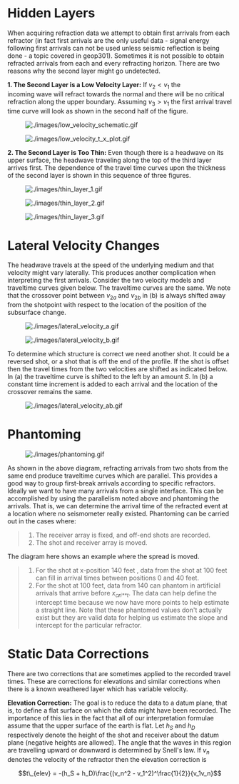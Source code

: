 # Hidden Layers

When acquiring refraction data we attempt to obtain first arrivals from
each refractor (in fact first arrivals are the only useful data - signal
energy following first arrivals can not be used unless seismic
reflection is being done - a topic covered in geop301). Sometimes it is
not possible to obtain refracted arrivals from each and every refracting
horizon. There are two reasons why the second layer might go undetected.

**1. The Second Layer is a Low Velocity Layer:** If *v*<sub>2</sub> \< *v*<sub>1</sub> the  
incoming wave will refract towards the normal and there will be no
critical refraction along the upper boundary. Assuming
*v*<sub>3</sub> \> *v*<sub>1</sub> the first arrival travel time curve
will look as shown in the second half of the figure.

<figure class="align-left">
<img src="./images/low_velocity_schematic.gif"
alt="./images/low_velocity_schematic.gif" />
</figure>

<figure class="center align-center">
<img src="./images/low_velocity_t_x_plot.gif"
alt="./images/low_velocity_t_x_plot.gif" />
</figure>

**2. The Second Layer is Too Thin:** Even though there is a headwave on its  
upper surface, the headwave traveling along the top of the third layer
arrives first. The dependence of the travel time curves upon the
thickness of the second layer is shown in this sequence of three
figures.

<figure class="align-center">
<img src="./images/thin_layer_1.gif" alt="./images/thin_layer_1.gif" />
</figure>

<figure class="align-center">
<img src="./images/thin_layer_2.gif" alt="./images/thin_layer_2.gif" />
</figure>

<figure class="align-center">
<img src="./images/thin_layer_3.gif" alt="./images/thin_layer_3.gif" />
</figure>

# Lateral Velocity Changes

The headwave travels at the speed of the underlying medium and that
velocity might vary laterally. This produces another complication when
interpreting the first arrivals. Consider the two velocity models and
traveltime curves given below. The traveltime curves are the same. We
note that the crossover point between *v*<sub>2*a*</sub> and
*v*<sub>2*b*</sub> in (b) is always shifted away from the shotpoint with
respect to the location of the position of the subsurface change.

<figure class="align-left">
<img src="./images/lateral_velocity_a.gif"
alt="./images/lateral_velocity_a.gif" />
</figure>

<figure class="align-center">
<img src="./images/lateral_velocity_b.gif"
alt="./images/lateral_velocity_b.gif" />
</figure>

To determine which structure is correct we need another shot. It could
be a reversed shot, or a shot that is off the end of the profile. If the
shot is offset then the travel times from the two velocities are shifted
as indicated below. In (a) the traveltime curve is shifted to the left
by an amount *S*. In (b) a constant time increment is added to each
arrival and the location of the crossover remains the same.

<figure class="align-center">
<img src="./images/lateral_velocity_ab.gif"
alt="./images/lateral_velocity_ab.gif" />
</figure>

# Phantoming

<figure class="float-right-360 align-right">
<img src="./images/phantoming.gif" alt="./images/phantoming.gif" />
</figure>

As shown in the above diagram, refracting arrivals from two shots from
the same end produce traveltime curves which are parallel. This provides
a good way to group first-break arrivals according to specific
refractors. Ideally we want to have many arrivals from a single
interface. This can be accomplished by using the parallelism noted above
and phantoming the arrivals. That is, we can determine the arrival time
of the refracted event at a location where no seismometer really
existed. Phantoming can be carried out in the cases where:

> 1.  The receiver array is fixed, and off-end shots are recorded.
> 2.  The shot and receiver array is moved.

The diagram here shows an example where the spread is moved.

> 1.  For the shot at x-position 140 feet , data from the shot at 100
>     feet can fill in arrival times between positions 0 and 40 feet.
> 2.  For the shot at 100 feet, data from 140 can phantom in artificial
>     arrivals that arrive before *x*<sub>*c**r**i**t*</sub>. The data
>     can help define the intercept time because we now have more points
>     to help estimate a straight line. Note that these phantomed values
>     don't actually exist but they are valid data for helping us
>     estimate the slope and intercept for the particular refractor.

# Static Data Corrections

There are two corrections that are sometimes applied to the recorded
travel times. These are corrections for elevations and similar
corrections when there is a known weathered layer which has variable
velocity.

**Elevation Correction:** The goal is to reduce the data to a datum
plane, that is, to define a flat surface on which the data might have
been recorded. The importance of this lies in the fact that all of our
interpretation formulae assume that the upper surface of the earth is
flat. Let *h*<sub>*S*</sub> and *h*<sub>*D*</sub> respectively denote
the height of the shot and receiver about the datum plane (negative
heights are allowed). The angle that the waves in this region are
travelling upward or downward is determined by Snell's law. If
*v*<sub>*n*</sub> denotes the velocity of the refractor then the
elevation correction is

$$t\_{elev} = -(h_S + h_D)\frac{(v_n^2 - v_1^2)^\frac{1}{2}}{v_1v_n}$$
